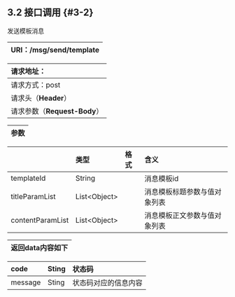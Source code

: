 ## 3.2 接口调用 {#3-2}

发送模板消息

| URI：/msg/send/template |
| :--- |


| 请求地址： |
| :--- |
| 请求方式：post |
| 请求头（**Header**） |
| 请求参数（**Request-Body**） |

| 参数 |
| :--- |


|  | 类型 | 格式 | 含义 |
| :--- | :--- | :--- | :--- |
| templateId | String |  | 消息模板id |
| titleParamList | List&lt;Object&gt; |  | 消息模板标题参数与值对象列表 |
| contentParamList | List&lt;Object&gt; |  | 消息模板正文参数与值对象列表 |

| 返回data内容如下 |
| :--- |


| code | Sting | 状态码 |
| :--- | :--- | :--- |
| message | Sting | 状态码对应的信息内容 |

[  
](http://10.88.0.213:4000/3_xiao_xi_fa_song/31_xiao_xi_ding_yi.html)

